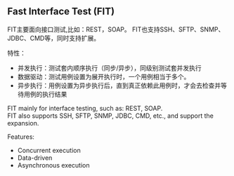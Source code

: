 ## Fast Interface Test (FIT)

FIT主要面向接口测试,比如：REST，SOAP。 
FIT也支持SSH、SFTP、SNMP、JDBC、CMD等，同时支持扩展。 

特性： 
* 并发执行：测试套内顺序执行（同步/异步），同级别测试套并发执行 
* 数据驱动：测试用例设置为展开执行时，一个用例相当于多个。 
* 异步执行：用例设置为异步执行后，直到真正依赖此用例时，才会去检查并等待用例的执行结果 

FIT mainly for interface testing, such as: REST, SOAP.  
FIT also supports SSH, SFTP, SNMP, JDBC, CMD, etc., and support the expansion.  
 
Features: 
* Concurrent execution
* Data-driven
* Asynchronous execution

